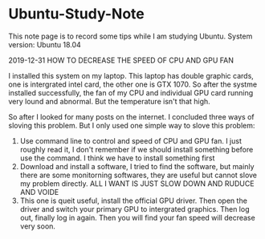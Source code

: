 # Ubuntu-Study-Note
This note page is to record some tips while I am studying Ubuntu. 
System version: Ubuntu 18.04

2019-12-31 HOW TO DECREASE THE SPEED OF CPU AND GPU FAN

I installed this system on my laptop. 
This laptop has double graphic cards, one is intergrated intel card, the other one is GTX 1070. 
So after the systme installed successfully, the fan of my CPU and individual GPU card running very lound and abnormal. But the temperature isn't that high. 

So after I looked for many posts on the internet. I concluded three ways  of sloving this problem. But I only used one simple way to slove this problem: 
  1) Use command line to control and speed of CPU and GPU fan. I just roughly read it, I don't remember if we should install something before use the command. I think we have to install something first
  2) Download and install a software, I tried to find the software, but mainly there are some monitorning softwares, they are useful but cannot slove my problem directly. ALL I WANT IS JUST SLOW DOWN AND RUDUCE AND VOIDE 
  3) This one is queit useful, install the official GPU driver. Then open the driver and switch your primary GPU to intergrated graphics. Then log out, finally log in again. Then you will find your fan speed will decrease very soon. 
 
